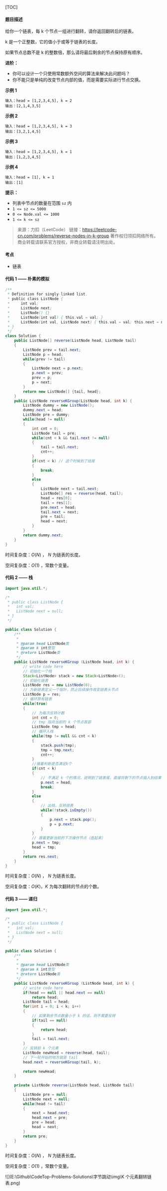 [TOC]

#### 题目描述

给你一个链表，每 k 个节点一组进行翻转，请你返回翻转后的链表。

k 是一个正整数，它的值小于或等于链表的长度。

如果节点总数不是 k 的整数倍，那么请将最后剩余的节点保持原有顺序。

**进阶：**

- 你可以设计一个只使用常数额外空间的算法来解决此问题吗？
- 你不能只是单纯的改变节点内部的值，而是需要实际进行节点交换。

**示例 1**

```
输入：head = [1,2,3,4,5], k = 2
输出：[2,1,4,3,5]
```


**示例 2**

```
输入：head = [1,2,3,4,5], k = 3
输出：[3,2,1,4,5]
```

**示例 3**

```
输入：head = [1,2,3,4,5], k = 1
输出：[1,2,3,4,5]
```

**示例 4**

```
输入：head = [1], k = 1
输出：[1]
```

**提示：**

- 列表中节点的数量在范围 `sz` 内
- `1 <= sz <= 5000`
- `0 <= Node.val <= 1000`
- `1 <= k <= sz`

> 来源：力扣（LeetCode）
> 链接：https://leetcode-cn.com/problems/reverse-nodes-in-k-group
> 著作权归领扣网络所有。商业转载请联系官方授权，非商业转载请注明出处。

#### 考点

- 链表

#### 代码 1 —— 朴素的模拟

```java
/**
 * Definition for singly-linked list.
 * public class ListNode {
 *     int val;
 *     ListNode next;
 *     ListNode() {}
 *     ListNode(int val) { this.val = val; }
 *     ListNode(int val, ListNode next) { this.val = val; this.next = next; }
 * }
 */
class Solution {
    public ListNode[] reverse(ListNode head, ListNode tail)
    {
        ListNode prev = tail.next;
        ListNode p = head;
        while(prev != tail)
        {
            ListNode next = p.next;
            p.next = prev;
            prev = p;
            p = next;
        }
        return new ListNode[] {tail, head};
    }
    public ListNode reverseKGroup(ListNode head, int k) {
        ListNode dummy = new ListNode();
        dummy.next = head;
        ListNode pre = dummy;
        while(head != null)
        {
            int cnt = 0;
            ListNode tail = pre;
            while(cnt < k && tail.next != null)
            {
                tail = tail.next;
                cnt++;
            }
            if(cnt < k) // 这个时候到了结尾
            {
                break;
            }
            else 
            {
                ListNode next = tail.next;
                ListNode[] res = reverse(head, tail);
                head = res[0];
                tail = res[1];
                pre.next = head;
                tail.next = next;
                pre = tail;
                head = next;
            }
        }
        return dummy.next;
    }
}
```

时间复杂度：$O(N)$ ， $N$ 为链表的长度。

空间复杂度：$O(1)$ ，常数个变量。

#### 代码 2 —— 栈

```java
import java.util.*;

/*
 * public class ListNode {
 *   int val;
 *   ListNode next = null;
 * }
 */

public class Solution {
    /**
     * 
     * @param head ListNode类 
     * @param k int整型 
     * @return ListNode类
     */
    public ListNode reverseKGroup (ListNode head, int k) {
        // write code here
        // 初始化一个栈
        Stack<ListNode> stack = new Stack<ListNode>();
        // 初始化链表
        ListNode res = new ListNode(0);
        // 为新链表定义一个指针，防止后续操作改变链表头节点
        ListNode p = res;
        // 循环原有链表
        while(true)
        {
            // 为每次反转计数
            int cnt = 0;
            // tmp 指向当前的 k 个节点首部
            ListNode tmp = head;
            // 循环入栈
            while(tmp != null && cnt < k)
            {
                stack.push(tmp);
                tmp = tmp.next;
                cnt++;
            }
            //接着判断是否满足k个
            if(cnt < k)
            {
                // 不满足 k 个的情况，说明到了链表尾，直接将剩下的节点插入到结果链表 res 中就行
                p.next = head;
                break;
            }
            else 
            {
                // 出栈，反转链表
                while(!stack.isEmpty())
                {
                    p.next = stack.pop();
                    p = p.next;
                }
            }
            // 接着更新当前的下次操作节点（连起来）
            p.next = tmp;
            head = tmp;
        }
        return res.next;
    }
}
```

时间复杂度：$O(N)$ ， $N$ 为链表长度。

空间复杂度：$O(K)$，$K$ 为每次翻转的节点的个数。

#### 代码 3 —— 递归

```java
import java.util.*;

/*
 * public class ListNode {
 *   int val;
 *   ListNode next = null;
 * }
 */

public class Solution {
    /**
     * 
     * @param head ListNode类 
     * @param k int整型 
     * @return ListNode类
     */
    public ListNode reverseKGroup (ListNode head, int k) {
        // write code here
        if(head == null || head.next == null)
            return head;
        ListNode tail = head;
        for(int i = 0; i < k; i++)
        {
            // 如果剩余节点数量小于 k 的话，则不需要反转
            if(tail == null)
            {
                return head;
            }
            tail = tail.next;
        }
        // 反转前 k 个元素
        ListNode newHead = reverse(head, tail);
        // 下一轮开始的地方就是 tail
        head.next = reverseKGroup(tail, k);
        
        return newHead;
    }
    
    private ListNode reverse(ListNode head, ListNode tail)
    {
        ListNode pre = null;
        ListNode next = null;
        while(head != tail)
        {
            next = head.next;
            head.next = pre;
            pre = head;
            head = next;
        }
        return pre;
    }
} 
```

时间复杂度：$O(N)$ ， $N$ 为链表长度。

空间复杂度：$O(1)$ ，常数个变量。

![](E:\Github\CodeTop-Problems-Solutions\字节跳动\img\K 个元素翻转链表.png)